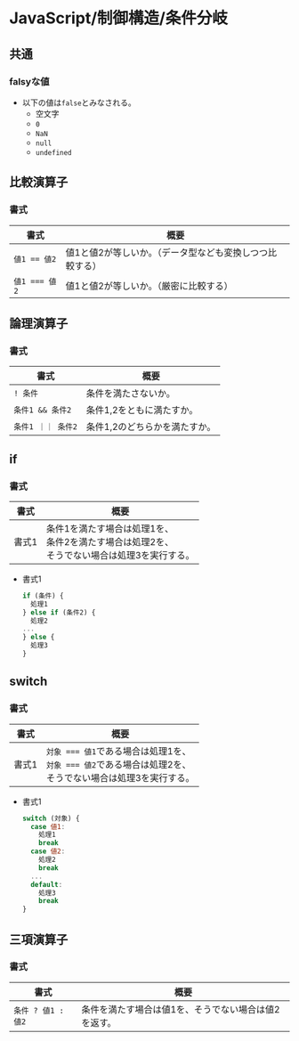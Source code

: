 # JavaScript/制御構造/条件分岐

## 共通

### falsyな値

- 以下の値は`false`とみなされる。
  - 空文字
  - `0`
  - `NaN`
  - `null`
  - `undefined`

## 比較演算子

### 書式

| 書式          | 概要                                                     |
| ------------- | -------------------------------------------------------- |
| `値1 == 値2`  | 値1と値2が等しいか。（データ型なども変換しつつ比較する） |
| `値1 === 値2` | 値1と値2が等しいか。（厳密に比較する）                   |

## 論理演算子

### 書式

| 書式               | 概要                          |
| ------------------ | ----------------------------- |
| `! 条件`           | 条件を満たさないか。          |
| `条件1 && 条件2`   | 条件1,2をともに満たすか。     |
| `条件1 ｜｜ 条件2` | 条件1,2のどちらかを満たすか。 |

## if

### 書式

| 書式  | 概要                                                         |
| ----- | ------------------------------------------------------------ |
| 書式1 | 条件1を満たす場合は処理1を、<br />条件2を満たす場合は処理2を、<br />そうでない場合は処理3を実行する。 |

- 書式1

  ```js
  if (条件) {
    処理1
  } else if (条件2) {
    処理2
  ...
  } else {
    処理3
  }
  ```

## switch

### 書式

| 書式  | 概要                                                         |
| ----- | ------------------------------------------------------------ |
| 書式1 | `対象 === 値1`である場合は処理1を、<br />`対象 === 値2`である場合は処理2を、<br />そうでない場合は処理3を実行する。 |

- 書式1

  ```js
  switch (対象) {
    case 値1:
      処理1
      break
    case 値2:
      処理2
      break
    ...
    default:
      処理3
      break
  }
  ```

## 三項演算子

### 書式

| 書式               | 概要                                                 |
| ------------------ | ---------------------------------------------------- |
| `条件 ? 値1 : 値2` | 条件を満たす場合は値1を、そうでない場合は値2を返す。 |

